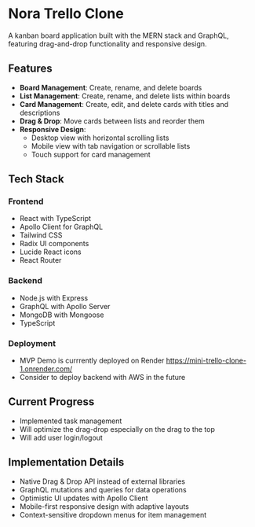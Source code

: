 # Nora Trello Clone

A kanban board application built with the MERN stack and GraphQL, featuring drag-and-drop functionality and responsive design.

## Features

- **Board Management**: Create, rename, and delete boards
- **List Management**: Create, rename, and delete lists within boards
- **Card Management**: Create, edit, and delete cards with titles and descriptions
- **Drag & Drop**: Move cards between lists and reorder them
- **Responsive Design**: 
  - Desktop view with horizontal scrolling lists
  - Mobile view with tab navigation or scrollable lists
  - Touch support for card management

## Tech Stack

### Frontend
- React with TypeScript
- Apollo Client for GraphQL
- Tailwind CSS
- Radix UI components
- Lucide React icons
- React Router

### Backend
- Node.js with Express
- GraphQL with Apollo Server
- MongoDB with Mongoose
- TypeScript

### Deployment
- MVP Demo is currrently deployed on Render https://mini-trello-clone-1.onrender.com/
- Consider to deploy backend with AWS in the future

## Current Progress
- Implemented task management
- Will optimize the drag-drop especially on the drag to the top
- Will add user login/logout

## Implementation Details

- Native Drag & Drop API instead of external libraries
- GraphQL mutations and queries for data operations
- Optimistic UI updates with Apollo Client
- Mobile-first responsive design with adaptive layouts
- Context-sensitive dropdown menus for item management
